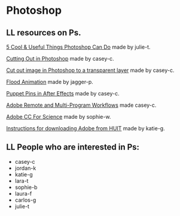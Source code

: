  # Photoshop
 
 ## LL resources on Ps.
 
[5 Cool & Useful Things Photoshop Can Do](https://spark.adobe.com/page/NIvTpV5RMZNqj/) made by julie-t.

[Cutting Out in Photoshop](https://youtu.be/upsNkny_NBQ) made by casey-c.

[Cut out image in Photoshop to a transparent layer](https://youtu.be/Oi5FwRWi44U) made by casey-c.

[Flood Animation](https://youtu.be/7OZIkILI3oA)	made by jagger-p.

[Puppet Pins in After Effects](https://youtu.be/867m-mJeDVQ) made by casey-c.

[Adobe Remote and Multi-Program Workflows](http://resources.learninglab.xyz/simple/people/casey-c/adobe-workflows) made casey-c.

[Adobe CC For Science](https://spark.adobe.com/page/1DNTRncz9bpsX/) made by sophie-w.

[Instructions for downloading Adobe from HUIT](https://harvard.service-now.com/ithelp/www.poetry.fas.harvard.edu?id=kb_article&sys_id=9f3244d3dba304d430ed1dca489619e0) made by katie-g.

## LL People who are interested in Ps:
* casey-c
* jordan-k
* katie-g
* lara-t
* sophie-b
* laura-f
* carlos-g
* julie-t

